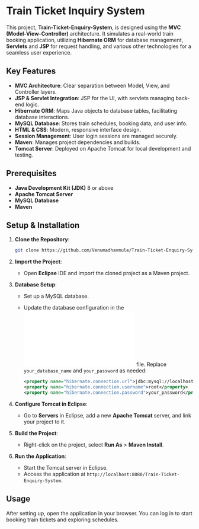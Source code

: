 # Train Ticket Inquiry System

This project, **Train-Ticket-Enquiry-System**, is designed using the **MVC (Model-View-Controller)** architecture. It simulates a real-world train booking application, utilizing **Hibernate ORM** for database management, **Servlets** and **JSP** for request handling, and various other technologies for a seamless user experience.

## Key Features
- **MVC Architecture**: Clear separation between Model, View, and Controller layers.
- **JSP & Servlet Integration**: JSP for the UI, with servlets managing back-end logic.
- **Hibernate ORM**: Maps Java objects to database tables, facilitating database interactions.
- **MySQL Database**: Stores train schedules, booking data, and user info.
- **HTML & CSS**: Modern, responsive interface design.
- **Session Management**: User login sessions are managed securely.
- **Maven**: Manages project dependencies and builds.
- **Tomcat Server**: Deployed on Apache Tomcat for local development and testing.

## Prerequisites
- **Java Development Kit (JDK)** 8 or above
- **Apache Tomcat Server**
- **MySQL Database**
- **Maven**

## Setup & Installation
1. **Clone the Repository**:
   ```bash
   git clone https://github.com/Venumadhavmule/Train-Ticket-Enquiry-System.git
   ```
2. **Import the Project**:
   - Open **Eclipse** IDE and import the cloned project as a Maven project.

3. **Database Setup**:
   - Set up a MySQL database.
   - Update the database configuration in the ![hibernate.cfg.xml](src/main/java/hibernate.cfg.xml) file. Replace `your_database_name` and `your_password` as needed:
     
     ```xml
     <property name="hibernate.connection.url">jdbc:mysql://localhost:3306/your_database_name</property>
     <property name="hibernate.connection.username">root</property>
     <property name="hibernate.connection.password">your_password</property>
     ```

4. **Configure Tomcat in Eclipse**:
   - Go to **Servers** in Eclipse, add a new **Apache Tomcat** server, and link your project to it.

5. **Build the Project**:
   - Right-click on the project, select **Run As** > **Maven Install**.

6. **Run the Application**:
   - Start the Tomcat server in Eclipse.
   - Access the application at `http://localhost:8080/Train-Ticket-Enquiry-System`.

## Usage
After setting up, open the application in your browser. You can log in to start booking train tickets and exploring schedules.
